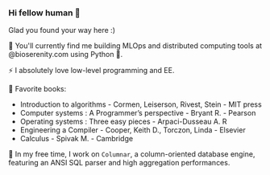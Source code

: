 ### Hi fellow human 👋

Glad you found your way here :) 

🔭 You'll currently find me building MLOps and distributed computing tools at @bioserenity.com using Python 🐍. 

⚡ I absolutely love low-level programming and EE.

📖 Favorite books:
* Introduction to algorithms - Cormen, Leiserson, Rivest, Stein - MIT press
* Computer systems : A Programmer’s perspective - Bryant R. - Pearson
* Operating systems : Three easy pieces - Arpaci-Dusseau A. R
* Engineering a Compiler - Cooper, Keith D., Torczon, Linda - Elsevier
* Calculus - Spivak M. - Cambridge

🔭 In my free time, I work on `Columnar`, a column-oriented database engine, featuring an ANSI SQL parser and high aggregation performances.
